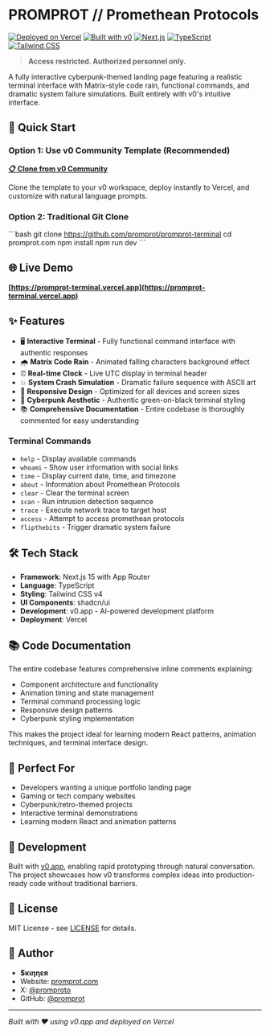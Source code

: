 # PROMPROT // Promethean Protocols

[![Deployed on Vercel](https://img.shields.io/badge/Deployed%20on-Vercel-black?style=for-the-badge&logo=vercel)](https://vercel.com/promprotprojects/v0-vercel-ai-comparison)
[![Built with v0](https://img.shields.io/badge/Built%20with-v0.app-black?style=for-the-badge)](https://v0.app/chat/projects/g7RYLC66p8F)
[![Next.js](https://img.shields.io/badge/Next.js-15-black?style=for-the-badge&logo=next.js)](https://nextjs.org/)
[![TypeScript](https://img.shields.io/badge/TypeScript-5-blue?style=for-the-badge&logo=typescript)](https://www.typescriptlang.org/)
[![Tailwind CSS](https://img.shields.io/badge/Tailwind_CSS-4-38B2AC?style=for-the-badge&logo=tailwind-css)](https://tailwindcss.com/)

> **Access restricted. Authorized personnel only.**

A fully interactive cyberpunk-themed landing page featuring a realistic terminal interface with Matrix-style code rain, functional commands, and dramatic system failure simulations. Built entirely with v0's intuitive interface.

## 🚀 Quick Start

### Option 1: Use v0 Community Template (Recommended)
**[📋 Clone from v0 Community](https://v0.app/community/cyberpunk-terminal-landing-page-8JxLcDfLPsc?b=b_94iBUcP8HMa)**

Clone the template to your v0 workspace, deploy instantly to Vercel, and customize with natural language prompts.

### Option 2: Traditional Git Clone
\`\`\`bash
git clone https://github.com/promprot/promprot-terminal
cd promprot.com
npm install
npm run dev
\`\`\`

## 🌐 Live Demo
**[https://promprot-terminal.vercel.app](https://promprot-terminal.vercel.app)**

## ✨ Features

- 🖥️ **Interactive Terminal** - Fully functional command interface with authentic responses
- 🌧️ **Matrix Code Rain** - Animated falling characters background effect
- ⏰ **Real-time Clock** - Live UTC display in terminal header
- 💥 **System Crash Simulation** - Dramatic failure sequence with ASCII art
- 📱 **Responsive Design** - Optimized for all devices and screen sizes
- 🎨 **Cyberpunk Aesthetic** - Authentic green-on-black terminal styling
- 📚 **Comprehensive Documentation** - Entire codebase is thoroughly commented for easy understanding

### Terminal Commands
- `help` - Display available commands
- `whoami` - Show user information with social links
- `time` - Display current date, time, and timezone
- `about` - Information about Promethean Protocols
- `clear` - Clear the terminal screen
- `scan` - Run intrusion detection sequence
- `trace` - Execute network trace to target host
- `access` - Attempt to access promethean protocols
- `flipthebits` - Trigger dramatic system failure

## 🛠️ Tech Stack

- **Framework**: Next.js 15 with App Router
- **Language**: TypeScript
- **Styling**: Tailwind CSS v4
- **UI Components**: shadcn/ui
- **Development**: v0.app - AI-powered development platform
- **Deployment**: Vercel

## 📚 Code Documentation

The entire codebase features comprehensive inline comments explaining:
- Component architecture and functionality
- Animation timing and state management
- Terminal command processing logic
- Responsive design patterns
- Cyberpunk styling implementation

This makes the project ideal for learning modern React patterns, animation techniques, and terminal interface design.

## 🎯 Perfect For

- Developers wanting a unique portfolio landing page
- Gaming or tech company websites
- Cyberpunk/retro-themed projects
- Interactive terminal demonstrations
- Learning modern React and animation patterns

## 🔧 Development

Built with [v0.app](https://v0.app/), enabling rapid prototyping through natural conversation. The project showcases how v0 transforms complex ideas into production-ready code without traditional barriers.

## 📄 License

MIT License - see [LICENSE](LICENSE) for details.

## 👤 Author

- **$κιηηεя**
- Website: [promprot.com](https://promprot.com)
- X: [@promproto](https://x.com/promproto)
- GitHub: [@promprot](https://github.com/promprot)

---

*Built with ❤️ using v0.app and deployed on Vercel*
